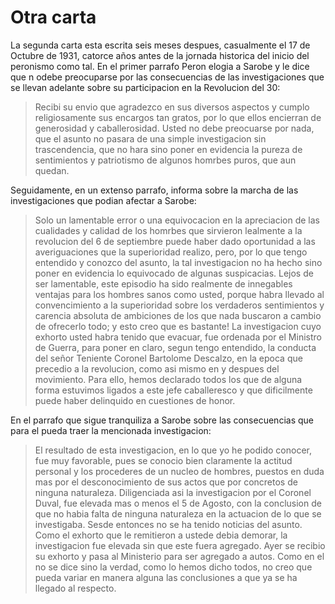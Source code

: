 # Otra carta

La segunda carta esta escrita seis meses despues, casualmente el 17 de Octubre de 1931, catorce años antes de la jornada historica del inicio del peronismo como tal.
En el primer parrafo Peron elogia a Sarobe y le dice que n odebe preocuparse por las consecuencias de las investigaciones que se llevan adelante sobre su participacion en la Revolucion del 30:

> Recibi su envio que agradezco en sus diversos aspectos y cumplo religiosamente sus encargos tan gratos, por lo que ellos encierran de generosidad y caballerosidad.
> Usted no debe preocuarse por nada, que el asunto no pasara de una simple investigacion sin trascendencia, que no hara sino poner en evidencia la pureza de sentimientos
> y patriotismo de algunos homrbes puros, que aun quedan.

Seguidamente, en un extenso parrafo, informa sobre la marcha de las investigaciones que podian afectar a Sarobe:

> Solo un lamentable error o una equivocacion en la apreciacion de las cualidades y calidad de los homrbes que sirvieron lealmente a la revolucion del 6 de septiembre
> puede haber dado oportunidad a las averiguaciones que la superioridad realizo, pero, por lo que tengo entendido y conozco del asunto, la tal investigacion
> no ha hecho sino poner en evidencia lo equivocado de algunas suspicacias.
> Lejos de ser lamentable, este episodio ha sido realmente de innegables ventajas para los hombres sanos como usted, porque habra llevado al convencimiento a la superioridad
> sobre los verdaderos sentimientos y carencia absoluta de ambiciones de los que nada buscaron a cambio de ofrecerlo todo;
> y esto creo que es bastante!
> La investigacion cuyo exhorto usted habra tenido que evacuar, fue ordenada por el Ministro de Guerra, para poner en claro, segun tengo entendido,
> la conducta del señor Teniente Coronel Bartolome Descalzo, en la epoca que precedio a la revolucion, como asi mismo en y despues del movimiento.
> Para ello, hemos declarado todos los que de alguna forma estuvimos ligados a este jefe caballeresco y que dificilmente puede haber delinquido en cuestiones de honor.

En el parrafo que sigue tranquiliza a Sarobe sobre las consecuencias que para el pueda traer la mencionada investigacion:

> El resultado de esta investigacion, en lo que yo he podido conocer, fue muy favorable, pues se conocio bien claramente la actitud personal y los procederes de un nucleo
> de hombres, puestos en duda mas por el desconocimiento de sus actos que por concretos de ninguna naturaleza.
> Diligenciada asi la investigacion por el Coronel Duval, fue elevada mas o menos el 5 de Agosto, con la conclusion de que no habia falta de ninguna naturaleza en la actuacion
> de lo que se investigaba.
> Sesde entonces no se ha tenido noticias del asunto.
> Como el exhorto que le remitieron a ustede debia demorar, la investigacion fue elevada sin que este fuera agregado.
> Ayer se recibio su exhorto y pasa al Ministerio para ser agregado a autos.
> Como en el no se dice sino la verdad, como lo hemos dicho todos, no creo que pueda variar en manera alguna las conclusiones a que ya se ha llegado al respecto.


